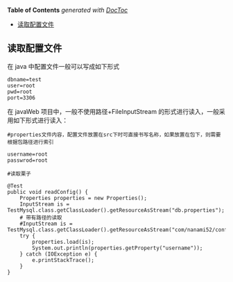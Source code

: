 <!-- START doctoc generated TOC please keep comment here to allow auto update -->
<!-- DON'T EDIT THIS SECTION, INSTEAD RE-RUN doctoc TO UPDATE -->
**Table of Contents**  *generated with [DocToc](https://github.com/thlorenz/doctoc)*

- [读取配置文件](#%E8%AF%BB%E5%8F%96%E9%85%8D%E7%BD%AE%E6%96%87%E4%BB%B6)

<!-- END doctoc generated TOC please keep comment here to allow auto update -->

<!--
 * @Author: WeiHong Ran
 * @Date: 2019-09-04 23:23:53
 * @LastEditors: WeiHong Ran
 * @LastEditTime: 2019-09-04 23:39:28
 * @Description: Nothing
 -->
## 读取配置文件

在 java 中配置文件一般可以写成如下形式

    dbname=test
    user=root
    pwd=root
    port=3306

在 javaWeb 项目中，一般不使用路径+FileInputStream 的形式进行读入，一般采用如下形式进行读入：

```
#properties文件内容，配置文件放置在src下时可直接书写名称，如果放置在包下，则需要根据包路径进行索引

username=root
passwrod=root

#读取栗子

@Test
public void readConfig() {
    Properties properties = new Properties();
    InputStream is = TestMysql.class.getClassLoader().getResourceAsStream("db.properties");
    # 带有路径的读取
    #InputStream is = TestMysql.class.getClassLoader().getResourceAsStream("com/nanami52/config/db.properties");
    try {
        properties.load(is);
        System.out.println(properties.getProperty("username"));
    } catch (IOException e) {
        e.printStackTrace();
    }
}
```
